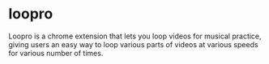# loopro
Loopro is a chrome extension that lets you loop videos for musical practice, giving users an easy way to loop various parts of videos at various speeds for various number of times.
